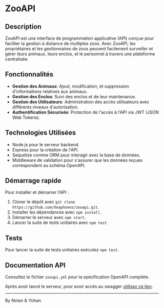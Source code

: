 # ZooAPI

## Description

ZooAPI est une interface de programmation applicative (API) conçue pour faciliter la gestion à distance de multiples zoos. Avec ZooAPI, les propriétaires et les gestionnaires de zoos peuvent facilement surveiller et gérer leurs animaux, leurs enclos, et le personnel à travers une plateforme centralisée.

## Fonctionnalités

- **Gestion des Animaux**: Ajout, modification, et suppression d'informations relatives aux animaux.
- **Gestion des Enclos**: Suivi des enclos et de leur maintenance.
- **Gestion des Utilisateurs**: Administration des accès utilisateurs avec différents niveaux d'autorisation.
- **Authentification Sécurisée**: Protection de l'accès à l'API via JWT (JSON Web Tokens).

## Technologies Utilisées

- Node.js pour le serveur backend.
- Express pour la création de l'API.
- Sequelize comme ORM pour interagir avec la base de données.
- Middleware de validation pour s'assurer que les données reçues correspondent au schéma OpenAPI.

## Démarrage rapide

Pour installer et démarrer l'API :

1. Cloner le dépôt avec `git clone https://github.com/Xeaphones/zooapi.git`.
2. Installer les dépendances avec `npm install`.
3. Démarrer le serveur avec `npm start`.
4. Lancer la suite de tests unitaires avec `npm test`

## Tests

Pour lancer la suite de tests unitaires exécutez `npm test`.

## Documentation API

Consultez le fichier `zooapi.yml` pour la spécification OpenAPI complète.

Après avoir lancé le serveur, pour avoir accès au swagger [utilisez ce lien](http://localhost:3000/api/documentation).

---

By Nolan & Yohan

